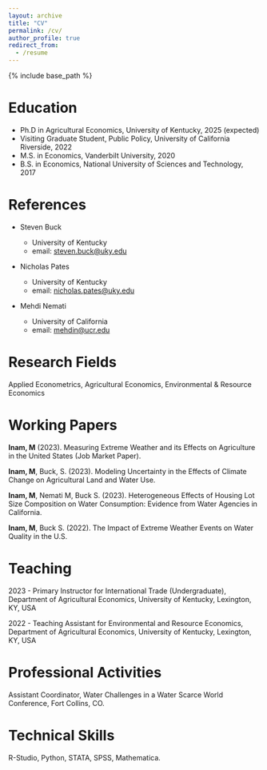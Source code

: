 ```yaml
---
layout: archive
title: "CV"
permalink: /cv/
author_profile: true
redirect_from:
  - /resume
---
```


{% include base_path %}

Education
======
* Ph.D in Agricultural Economics, University of Kentucky, 2025 (expected)
* Visiting Graduate Student, Public Policy, University of California Riverside, 2022
* M.S. in Economics, Vanderbilt University, 2020
* B.S. in Economics, National University of Sciences and Technology, 2017

References
======
* Steven Buck
  * University of Kentucky
  * email: steven.buck@uky.edu

* Nicholas Pates
  * University of Kentucky
  * email: nicholas.pates@uky.edu

* Mehdi Nemati
  * University of California
  * email: mehdin@ucr.edu
  

Research Fields
======
Applied Econometrics, Agricultural Economics, Environmental & Resource Economics

Working Papers
======
**Inam, M** (2023). Measuring Extreme Weather and its Effects on Agriculture in the United States (Job Market Paper).

**Inam, M**, Buck, S. (2023). Modeling Uncertainty in the Effects of Climate Change on Agricultural Land and Water Use.

**Inam, M**, Nemati M, Buck S. (2023). Heterogeneous Effects of Housing Lot Size Composition on Water Consumption: Evidence from Water Agencies in California.

**Inam, M**, Buck S. (2022). The Impact of Extreme Weather Events on Water Quality in the U.S.

Teaching
======
2023 - Primary Instructor for International Trade (Undergraduate), Department of Agricultural Economics, University of Kentucky, Lexington, KY, USA

2022 - Teaching Assistant for Environmental and Resource Economics, Department of Agricultural Economics, University of Kentucky, Lexington, KY, USA

Professional Activities
======
Assistant Coordinator, Water Challenges in a Water Scarce World Conference, Fort Collins, CO.
  
Technical Skills
======
R-Studio, Python, STATA, SPSS, Mathematica.
